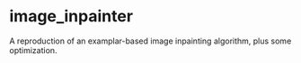 # image_inpainter
A reproduction of an examplar-based image inpainting algorithm, plus some optimization.
